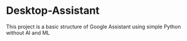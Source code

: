 # Desktop-Assistant
This project is a basic structure of Google Assistant using simple Python without AI and ML
